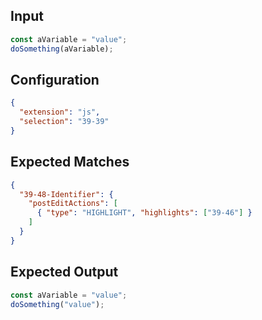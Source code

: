 
## Input
```javascript input
const aVariable = "value";
doSomething(aVariable);
```

## Configuration
```json configuration
{
  "extension": "js",
  "selection": "39-39"
}
```

## Expected Matches
```json expected matches
{
  "39-48-Identifier": {
    "postEditActions": [
      { "type": "HIGHLIGHT", "highlights": ["39-46"] }
    ]
  }
}
```

## Expected Output
```javascript expected output
const aVariable = "value";
doSomething("value");
```
